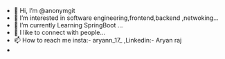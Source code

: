 - 👋 Hi, I’m @anonymgit
- 👀 I’m interested in software engineering,frontend,backend ,netwoking...
- 🌱 I’m currently Learning SpringBoot ...
- 💞️ I like to connect with people...
- 📫 How to reach me insta:- aryann_17_ ,Linkedin:- Aryan raj
- 
<!---
anonymgit/anonymgit is a ✨ special ✨ repository because its `README.md` (this file) appears on your GitHub profile.
You can click the Preview link to take a look at your changes.
--->
